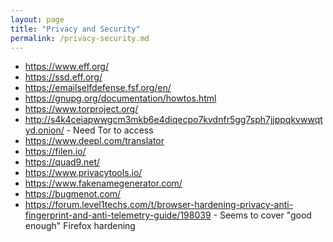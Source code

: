 ```yaml
---
layout: page
title: "Privacy and Security"
permalink: /privacy-security.md
---
```


* https://www.eff.org/
* https://ssd.eff.org/
* https://emailselfdefense.fsf.org/en/
* https://gnupg.org/documentation/howtos.html
* https://www.torproject.org/
* http://s4k4ceiapwwgcm3mkb6e4diqecpo7kvdnfr5gg7sph7jjppqkvwwqtyd.onion/ - Need Tor to access
* https://www.deepl.com/translator
* https://filen.io/
* https://quad9.net/
* https://www.privacytools.io/
* https://www.fakenamegenerator.com/
* https://bugmenot.com/
* https://forum.level1techs.com/t/browser-hardening-privacy-anti-fingerprint-and-anti-telemetry-guide/198039 - Seems to cover "good enough" Firefox hardening
